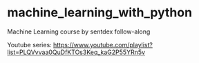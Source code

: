 # machine_learning_with_python
Machine Learning course by sentdex follow-along

Youtube series: https://www.youtube.com/playlist?list=PLQVvvaa0QuDfKTOs3Keq_kaG2P55YRn5v
